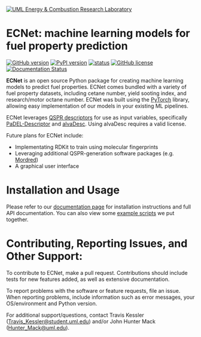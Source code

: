 [![UML Energy & Combustion Research Laboratory](https://sites.uml.edu/hunter-mack/files/2021/11/ECRL_final.png)](http://faculty.uml.edu/Hunter_Mack/)

# ECNet: machine learning models for fuel property prediction

[![GitHub version](https://badge.fury.io/gh/ecrl%2FECNet.svg)](https://badge.fury.io/gh/ecrl%2FECNet)
[![PyPI version](https://badge.fury.io/py/ecnet.svg)](https://badge.fury.io/py/ecnet)
[![status](http://joss.theoj.org/papers/f556afbc97e18e1c1294d98e0f7ff99f/status.svg)](http://joss.theoj.org/papers/f556afbc97e18e1c1294d98e0f7ff99f)
[![GitHub license](https://img.shields.io/badge/license-MIT-blue.svg)](https://raw.githubusercontent.com/ECRL/ECNet/master/LICENSE.txt)
[![Documentation Status](https://readthedocs.org/projects/ecnet/badge/?version=latest)](https://ecnet.readthedocs.io/en/latest/?badge=latest)
	
**ECNet** is an open source Python package for creating machine learning models to predict fuel properties. ECNet comes bundled with a variety of fuel property datasets, including cetane number, yield sooting index, and research/motor octane number. ECNet was built using the [PyTorch](https://pytorch.org/) library, allowing easy implementation of our models in your existing ML pipelines.

ECNet leverages [QSPR descriptors](https://en.wikipedia.org/wiki/Quantitative_structure%E2%80%93activity_relationship) for use as input variables, specifically [PaDEL-Descriptor](http://www.yapcwsoft.com/dd/padeldescriptor/) and [alvaDesc](https://www.alvascience.com/alvadesc/). Using alvaDesc requires a valid license.

Future plans for ECNet include:
- Implementating RDKit to train using molecular fingerprints
- Leveraging additional QSPR-generation software packages (e.g. [Mordred](https://github.com/mordred-descriptor/mordred))
- A graphical user interface

# Installation and Usage

Please refer to our [documentation page](https://ecnet.readthedocs.io/en/latest/) for installation instructions and full API documentation. You can also view some [example scripts](https://github.com/ECRL/ECNet/tree/master/examples) we put together.

# Contributing, Reporting Issues, and Other Support:

To contribute to ECNet, make a pull request. Contributions should include tests for new features added, as well as extensive documentation.

To report problems with the software or feature requests, file an issue. When reporting problems, include information such as error messages, your OS/environment and Python version.

For additional support/questions, contact Travis Kessler (Travis_Kessler@student.uml.edu) and/or John Hunter Mack (Hunter_Mack@uml.edu).

